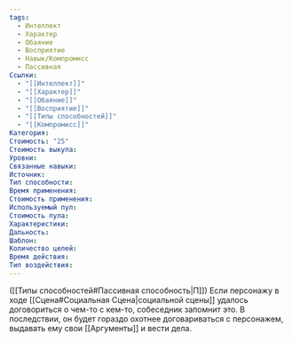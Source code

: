 ```yaml
---
tags:
  - Интеллект
  - Характер
  - Обаяние
  - Восприятие
  - Навык/Компромисс
  - Пассивная
Ссылки:
  - "[[Интеллект]]"
  - "[[Характер]]"
  - "[[Обаяние]]"
  - "[[Восприятие]]"
  - "[[Типы способностей]]"
  - "[[Компромисс]]"
Категория: 
Стоимость: "25"
Стоимость выкупа:
Уровни:
Связанные навыки:
Источник:
Тип способности:
Время применения:
Стоимость применения:
Используемый пул:
Стоимость пула:
Характеристики:
Дальность:
Шаблон:
Количество целей:
Время действия:
Тип воздействия:
---
```

([[Типы способностей#Пассивная способность|П]]) Если персонажу в ходе [[Сцена#Социальная Сцена|социальной сцены]] удалось договориться о чем-то с кем-то, собеседник запомнит это. В последствии, он будет гораздо охотнее договариваться с персонажем, выдавать ему свои [[Аргументы]] и вести дела. 